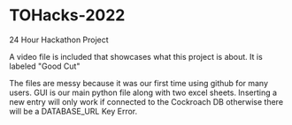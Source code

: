 # TOHacks-2022
24 Hour Hackathon Project

A video file is included that showcases what this project is about. It is labeled "Good Cut"

The files are messy because it was our first time using github for many users. GUI is our main python file along with two excel sheets.
Inserting a new entry will only work if connected to the Cockroach DB otherwise there will be a DATABASE_URL Key Error.
